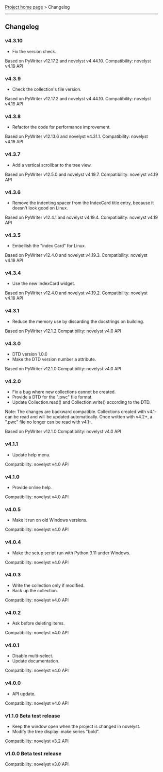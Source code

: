[Project home page](index) > Changelog

------------------------------------------------------------------------

## Changelog

### v4.3.10

- Fix the version check.

Based on PyWriter v12.17.2 and novelyst v4.44.10. 
Compatibility: novelyst v4.19 API

### v4.3.9

- Check the collection's file version.

Based on PyWriter v12.17.2 and novelyst v4.44.10. 
Compatibility: novelyst v4.19 API

### v4.3.8

- Refactor the code for performance improvement.

Based on PyWriter v12.13.6 and novelyst v4.31.1. 
Compatibility: novelyst v4.19 API

### v4.3.7

- Add a vertical scrollbar to the tree view.

Based on PyWriter v12.5.0 and novelyst v4.19.7. 
Compatibility: novelyst v4.19 API

### v4.3.6

- Remove the indenting spacer from the IndexCard title entry, because it doesn't look good on Linux.

Based on PyWriter v12.4.1 and novelyst v4.19.4. 
Compatibility: novelyst v4.19 API

### v4.3.5

- Embellish the "index Card" for Linux.

Based on PyWriter v12.4.0 and novelyst v4.19.3. 
Compatibility: novelyst v4.19 API

### v4.3.4

- Use the new IndexCard widget.

Based on PyWriter v12.4.0 and novelyst v4.19.2. 
Compatibility: novelyst v4.19 API

### v4.3.1

- Reduce the memory use by discarding the docstrings on building.

Based on PyWriter v12.1.2
Compatibility: novelyst v4.0 API

### v4.3.0

- DTD version 1.0.0
- Make the DTD version number a <collection> attribute.

Based on PyWriter v12.1.0
Compatibility: novelyst v4.0 API

### v4.2.0

- Fix a bug where new collections cannot be created.
- Provide a DTD for the ".pwc" file format.
- Update Collection.read() and Collection.write() according to the DTD.

Note: The changes are backward compatible. Collections created with v4.1- 
can be read and will be updated automatically.
Once written with v4.2+, a ".pwc" file no longer can be read with v4.1-.

Based on PyWriter v12.1.0
Compatibility: novelyst v4.0 API

### v4.1.1

- Update help menu.

Compatibility: novelyst v4.0 API

### v4.1.0

- Provide online help.

Compatibility: novelyst v4.0 API

### v4.0.5

- Make it run on old Windows versions.

Compatibility: novelyst v4.0 API

### v4.0.4

- Make the setup script run with Python 3.11 under Windows.

Compatibility: novelyst v4.0 API

### v4.0.3

- Write the collection only if modified.
- Back up the collection.

Compatibility: novelyst v4.0 API

### v4.0.2

- Ask before deleting items.

Compatibility: novelyst v4.0 API

### v4.0.1

- Disable multi-select. 
- Update documentation.

Compatibility: novelyst v4.0 API

### v4.0.0

- API update. 

Compatibility: novelyst v4.0 API

### v1.1.0 Beta test release

- Keep the window open when the project is changed in novelyst.
- Modify the tree display: make series "bold".

Compatibility: novelyst v3.2 API

### v1.0.0 Beta test release

Compatibility: novelyst v3.0 API



